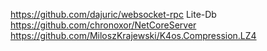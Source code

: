 https://github.com/dajuric/websocket-rpc
Lite-Db
https://github.com/chronoxor/NetCoreServer
https://github.com/MiloszKrajewski/K4os.Compression.LZ4
